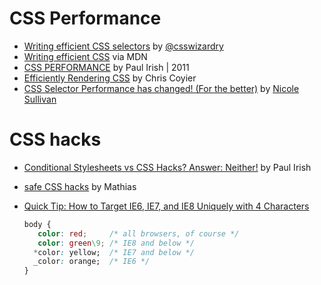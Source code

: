 # CSS Performance

* [Writing efficient CSS selectors](http://csswizardry.com/2011/09/writing-efficient-css-selectors/) by [@csswizardry](https://twitter.com/csswizardry)
* [Writing efficient CSS](https://developer.mozilla.org/en-US/docs/CSS/Writing_Efficient_CSS) via MDN
* [CSS PERFORMANCE](http://dl.dropbox.com/u/39519/talks/cssperf/index.html) by Paul Irish | 2011
* [Efficiently Rendering CSS](http://css-tricks.com/efficiently-rendering-css/) by Chris Coyier
* [CSS Selector Performance has changed! (For the better)](http://calendar.perfplanet.com/2011/css-selector-performance-has-changed-for-the-better/) by [Nicole Sullivan](http://www.stubbornella.org/)


# CSS hacks

* [Conditional Stylesheets vs CSS Hacks? Answer: Neither!](http://paulirish.com/2008/conditional-stylesheets-vs-css-hacks-answer-neither/) by Paul Irish
* [safe CSS hacks](http://mathiasbynens.be/notes/safe-css-hacks) by Mathias
* [Quick Tip: How to Target IE6, IE7, and IE8 Uniquely with 4 Characters](http://net.tutsplus.com/tutorials/html-css-techniques/quick-tip-how-to-target-ie6-ie7-and-ie8-uniquely-with-4-characters/)

  ``` css
  body {
     color: red;     /* all browsers, of course */
     color: green\9; /* IE8 and below */
    *color: yellow;  /* IE7 and below */
    _color: orange;  /* IE6 */
  }
  ```
